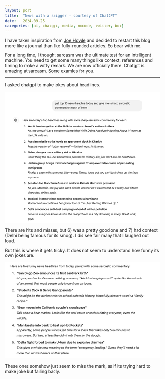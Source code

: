 ```yaml
---
layout: post
title:  "News with a snigger - courtesy of ChatGPT"
date:   2024-09-25 
categories: [ai, chatgpt, media, nocode, twitter, bot]
---
```


I have taken inspiration from [Joe Hovde](https://www.residualthoughts.com/about/) and decided to restart this blog more like a journal than like fully-rounded articles. So bear with me.

For a long time, I thought sarcasm was the ultimate test for an intelligent machine. You need to get some many things like context, references and timing to make a witty remark. We are now officially there. Chatgpt is amazing at sarcasm. Some examles for you.
<!--more-->

---
I asked chatgpt to make jokes about headlines.

![chatgpt jokes](/assets/chatgpt-jokes.png)

There are hits and misses, but 6) was a pretty good one and 7) had context (Delhi being famous for its smog). I did see fair many that I laughed out loud.

But this is where it gets tricky. It does not seem to understand how funny its own jokes are. 

![chatgpt jokes funny](/assets/funny-chatgpt.png)

These ones somehow just seem to miss the mark, as if its trying hard to make joke but failing badly.
